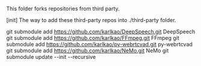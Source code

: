 This folder forks repositories from third party.

[init]
The way to add these third-party repos into ./third-party folder.

git submodule add https://github.com/karlkao/DeepSpeech.git DeepSpeech
git submodule add https://github.com/karlkao/FFmpeg.git FFmpeg
git submodule add https://github.com/karlkao/py-webrtcvad.git py-webrtcvad
git submodule add https://github.com/karlkao/NeMo.git NeMo
git submodule update --init --recursive

